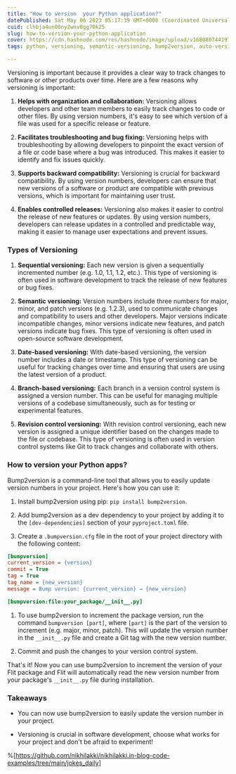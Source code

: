 ```yaml
---
title: "How to version  your Python application?"
datePublished: Sat May 06 2023 05:17:39 GMT+0000 (Coordinated Universal Time)
cuid: clhbja4un00ny2wnv8gg70k25
slug: how-to-version-your-python-application
cover: https://cdn.hashnode.com/res/hashnode/image/upload/v1680807441979/49ff1c9b-6357-49e6-819f-22031ed009c3.png
tags: python, versioning, semantic-versioning, bump2version, auto-versioning

---
```


Versioning is important because it provides a clear way to track changes to software or other products over time. Here are a few reasons why versioning is important:

1. **Helps with organization and collaboration:** Versioning allows developers and other team members to easily track changes to code or other files. By using version numbers, it's easy to see which version of a file was used for a specific release or feature.
    
2. **Facilitates troubleshooting and bug fixing:** Versioning helps with troubleshooting by allowing developers to pinpoint the exact version of a file or code base where a bug was introduced. This makes it easier to identify and fix issues quickly.
    
3. **Supports backward compatibility:** Versioning is crucial for backward compatibility. By using version numbers, developers can ensure that new versions of a software or product are compatible with previous versions, which is important for maintaining user trust.
    
4. **Enables controlled releases:** Versioning also makes it easier to control the release of new features or updates. By using version numbers, developers can release updates in a controlled and predictable way, making it easier to manage user expectations and prevent issues.
    

### Types of Versioning

1. **Sequential versioning:** Each new version is given a sequentially incremented number (e.g. 1.0, 1.1, 1.2, etc.). This type of versioning is often used in software development to track the release of new features or bug fixes.
    
2. **Semantic versioning:** Version numbers include three numbers for major, minor, and patch versions (e.g. 1.2.3), used to communicate changes and compatibility to users and other developers. Major versions indicate incompatible changes, minor versions indicate new features, and patch versions indicate bug fixes. This type of versioning is often used in open-source software development.
    
3. **Date-based versioning:** With date-based versioning, the version number includes a date or timestamp. This type of versioning can be useful for tracking changes over time and ensuring that users are using the latest version of a product.
    
4. **Branch-based versioning:** Each branch in a version control system is assigned a version number. This can be useful for managing multiple versions of a codebase simultaneously, such as for testing or experimental features.
    
5. **Revision control versioning:** With revision control versioning, each new version is assigned a unique identifier based on the changes made to the file or codebase. This type of versioning is often used in version control systems like Git to track changes and collaborate with others.
    

### How to version your Python apps?

Bump2version is a command-line tool that allows you to easily update version numbers in your project. Here's how you can use it:

1. Install bump2version using pip: `pip install bump2version`.
    
2. Add bump2version as a dev dependency to your project by adding it to the `[dev-dependencies]` section of your `pyproject.toml` file.
    
3. Create a `.bumpversion.cfg` file in the root of your project directory with the following content:
    

```ini
[bumpversion]
current_version = {version}
commit = True
tag = True
tag_name = {new_version}
message = Bump version: {current_version} → {new_version}

[bumpversion:file:your_package/__init__.py]
```

1. To use bump2version to increment the package version, run the command `bumpversion [part]`, where `[part]` is the part of the version to increment (e.g. major, minor, patch). This will update the version number in the `__init__.py` file and create a Git tag with the new version number.
    
2. Commit and push the changes to your version control system.
    

That's it! Now you can use bump2version to increment the version of your Flit package and Flit will automatically read the new version number from your package's `__init__.py` file during installation.

### Takeaways

* You can now use bump2version to easily update the version number in your project.
    
* Versioning is crucial in software development, choose what works for your project and don't be afraid to experiment!
    

%[https://github.com/nikhilakki/nikhilakki.in-blog-code-examples/tree/main/jokes_daily]